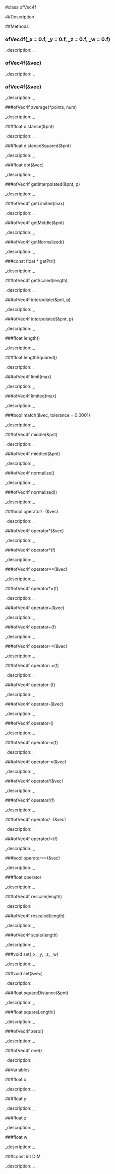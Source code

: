 #class ofVec4f


##Description






##Methods



### ofVec4f(_x = 0.f, _y = 0.f, _z = 0.f, _w = 0.f)

<!--
_syntax: ofVec4f(_x = 0.f, _y = 0.f, _z = 0.f, _w = 0.f)_
_name: ofVec4f_
_returns: _
_returns_description: _
_parameters: float _x=0.f, float _y=0.f, float _z=0.f, float _w=0.f_
_access: public_
_version_started: 007_
_version_deprecated: _
_summary: _
_constant: False_
_static: no_
_visible: True_
_advanced: False_
-->

_description: _








<!----------------------------------------------------------------------------->

### ofVec4f(&vec)

<!--
_syntax: ofVec4f(&vec)_
_name: ofVec4f_
_returns: _
_returns_description: _
_parameters: const ofVec2f &vec_
_access: public_
_version_started: 007_
_version_deprecated: _
_summary: _
_constant: False_
_static: no_
_visible: True_
_advanced: False_
-->

_description: _








<!----------------------------------------------------------------------------->

### ofVec4f(&vec)

<!--
_syntax: ofVec4f(&vec)_
_name: ofVec4f_
_returns: _
_returns_description: _
_parameters: const ofVec3f &vec_
_access: public_
_version_started: 007_
_version_deprecated: _
_summary: _
_constant: False_
_static: no_
_visible: True_
_advanced: False_
-->

_description: _








<!----------------------------------------------------------------------------->

###ofVec4f average(*points, num)

<!--
_syntax: average(*points, num)_
_name: average_
_returns: ofVec4f_
_returns_description: _
_parameters: const ofVec4f *points, int num_
_access: public_
_version_started: 007_
_version_deprecated: _
_summary: _
_constant: False_
_static: no_
_visible: True_
_advanced: False_
-->

_description: _








<!----------------------------------------------------------------------------->

###float distance(&pnt)

<!--
_syntax: distance(&pnt)_
_name: distance_
_returns: float_
_returns_description: _
_parameters: const ofVec4f &pnt_
_access: public_
_version_started: 007_
_version_deprecated: _
_summary: _
_constant: False_
_static: no_
_visible: True_
_advanced: False_
-->

_description: _








<!----------------------------------------------------------------------------->

###float distanceSquared(&pnt)

<!--
_syntax: distanceSquared(&pnt)_
_name: distanceSquared_
_returns: float_
_returns_description: _
_parameters: const ofVec4f &pnt_
_access: public_
_version_started: 007_
_version_deprecated: _
_summary: _
_constant: False_
_static: no_
_visible: True_
_advanced: False_
-->

_description: _








<!----------------------------------------------------------------------------->

###float dot(&vec)

<!--
_syntax: dot(&vec)_
_name: dot_
_returns: float_
_returns_description: _
_parameters: const ofVec4f &vec_
_access: public_
_version_started: 007_
_version_deprecated: _
_summary: _
_constant: False_
_static: no_
_visible: True_
_advanced: False_
-->

_description: _








<!----------------------------------------------------------------------------->

###ofVec4f getInterpolated(&pnt, p)

<!--
_syntax: getInterpolated(&pnt, p)_
_name: getInterpolated_
_returns: ofVec4f_
_returns_description: _
_parameters: const ofVec4f &pnt, float p_
_access: public_
_version_started: 007_
_version_deprecated: _
_summary: _
_constant: False_
_static: no_
_visible: True_
_advanced: False_
-->

_description: _








<!----------------------------------------------------------------------------->

###ofVec4f getLimited(max)

<!--
_syntax: getLimited(max)_
_name: getLimited_
_returns: ofVec4f_
_returns_description: _
_parameters: float max_
_access: public_
_version_started: 007_
_version_deprecated: _
_summary: _
_constant: False_
_static: no_
_visible: True_
_advanced: False_
-->

_description: _








<!----------------------------------------------------------------------------->

###ofVec4f getMiddle(&pnt)

<!--
_syntax: getMiddle(&pnt)_
_name: getMiddle_
_returns: ofVec4f_
_returns_description: _
_parameters: const ofVec4f &pnt_
_access: public_
_version_started: 007_
_version_deprecated: _
_summary: _
_constant: False_
_static: no_
_visible: True_
_advanced: False_
-->

_description: _








<!----------------------------------------------------------------------------->

###ofVec4f getNormalized()

<!--
_syntax: getNormalized()_
_name: getNormalized_
_returns: ofVec4f_
_returns_description: _
_parameters: _
_access: public_
_version_started: 007_
_version_deprecated: _
_summary: _
_constant: False_
_static: no_
_visible: True_
_advanced: False_
-->

_description: _








<!----------------------------------------------------------------------------->

###const float * getPtr()

<!--
_syntax: getPtr()_
_name: getPtr_
_returns: const float *_
_returns_description: _
_parameters: _
_access: public_
_version_started: 007_
_version_deprecated: _
_summary: _
_constant: False_
_static: no_
_visible: True_
_advanced: False_
-->

_description: _








<!----------------------------------------------------------------------------->

###ofVec4f getScaled(length)

<!--
_syntax: getScaled(length)_
_name: getScaled_
_returns: ofVec4f_
_returns_description: _
_parameters: const float length_
_access: public_
_version_started: 007_
_version_deprecated: _
_summary: _
_constant: False_
_static: no_
_visible: True_
_advanced: False_
-->

_description: _








<!----------------------------------------------------------------------------->

###ofVec4f interpolate(&pnt, p)

<!--
_syntax: interpolate(&pnt, p)_
_name: interpolate_
_returns: ofVec4f_
_returns_description: _
_parameters: const ofVec4f &pnt, float p_
_access: public_
_version_started: 007_
_version_deprecated: _
_summary: _
_constant: False_
_static: no_
_visible: True_
_advanced: False_
-->

_description: _








<!----------------------------------------------------------------------------->

###ofVec4f interpolated(&pnt, p)

<!--
_syntax: interpolated(&pnt, p)_
_name: interpolated_
_returns: ofVec4f_
_returns_description: _
_parameters: const ofVec4f &pnt, float p_
_access: public_
_version_started: 007_
_version_deprecated: _
_summary: _
_constant: False_
_static: no_
_visible: True_
_advanced: False_
-->

_description: _








<!----------------------------------------------------------------------------->

###float length()

<!--
_syntax: length()_
_name: length_
_returns: float_
_returns_description: _
_parameters: _
_access: public_
_version_started: 007_
_version_deprecated: _
_summary: _
_constant: False_
_static: no_
_visible: True_
_advanced: False_
-->

_description: _








<!----------------------------------------------------------------------------->

###float lengthSquared()

<!--
_syntax: lengthSquared()_
_name: lengthSquared_
_returns: float_
_returns_description: _
_parameters: _
_access: public_
_version_started: 007_
_version_deprecated: _
_summary: _
_constant: False_
_static: no_
_visible: True_
_advanced: False_
-->

_description: _








<!----------------------------------------------------------------------------->

###ofVec4f limit(max)

<!--
_syntax: limit(max)_
_name: limit_
_returns: ofVec4f_
_returns_description: _
_parameters: float max_
_access: public_
_version_started: 007_
_version_deprecated: _
_summary: _
_constant: False_
_static: no_
_visible: True_
_advanced: False_
-->

_description: _








<!----------------------------------------------------------------------------->

###ofVec4f limited(max)

<!--
_syntax: limited(max)_
_name: limited_
_returns: ofVec4f_
_returns_description: _
_parameters: float max_
_access: public_
_version_started: 007_
_version_deprecated: _
_summary: _
_constant: False_
_static: no_
_visible: True_
_advanced: False_
-->

_description: _








<!----------------------------------------------------------------------------->

###bool match(&vec, tolerance = 0.0001)

<!--
_syntax: match(&vec, tolerance = 0.0001)_
_name: match_
_returns: bool_
_returns_description: _
_parameters: const ofVec4f &vec, float tolerance=0.0001_
_access: public_
_version_started: 007_
_version_deprecated: _
_summary: _
_constant: False_
_static: no_
_visible: True_
_advanced: False_
-->

_description: _








<!----------------------------------------------------------------------------->

###ofVec4f middle(&pnt)

<!--
_syntax: middle(&pnt)_
_name: middle_
_returns: ofVec4f_
_returns_description: _
_parameters: const ofVec4f &pnt_
_access: public_
_version_started: 007_
_version_deprecated: _
_summary: _
_constant: False_
_static: no_
_visible: True_
_advanced: False_
-->

_description: _








<!----------------------------------------------------------------------------->

###ofVec4f middled(&pnt)

<!--
_syntax: middled(&pnt)_
_name: middled_
_returns: ofVec4f_
_returns_description: _
_parameters: const ofVec4f &pnt_
_access: public_
_version_started: 007_
_version_deprecated: _
_summary: _
_constant: False_
_static: no_
_visible: True_
_advanced: False_
-->

_description: _








<!----------------------------------------------------------------------------->

###ofVec4f normalize()

<!--
_syntax: normalize()_
_name: normalize_
_returns: ofVec4f_
_returns_description: _
_parameters: _
_access: public_
_version_started: 007_
_version_deprecated: _
_summary: _
_constant: False_
_static: no_
_visible: True_
_advanced: False_
-->

_description: _








<!----------------------------------------------------------------------------->

###ofVec4f normalized()

<!--
_syntax: normalized()_
_name: normalized_
_returns: ofVec4f_
_returns_description: _
_parameters: _
_access: public_
_version_started: 007_
_version_deprecated: _
_summary: _
_constant: False_
_static: no_
_visible: True_
_advanced: False_
-->

_description: _








<!----------------------------------------------------------------------------->

###bool operator!=(&vec)

<!--
_syntax: operator!=(&vec)_
_name: operator!=_
_returns: bool_
_returns_description: _
_parameters: const ofVec4f &vec_
_access: public_
_version_started: 007_
_version_deprecated: _
_summary: _
_constant: False_
_static: no_
_visible: True_
_advanced: False_
-->

_description: _








<!----------------------------------------------------------------------------->

###ofVec4f operator*(&vec)

<!--
_syntax: operator*(&vec)_
_name: operator*_
_returns: ofVec4f_
_returns_description: _
_parameters: const ofVec4f &vec_
_access: public_
_version_started: 007_
_version_deprecated: _
_summary: _
_constant: False_
_static: no_
_visible: True_
_advanced: False_
-->

_description: _








<!----------------------------------------------------------------------------->

###ofVec4f operator*(f)

<!--
_syntax: operator*(f)_
_name: operator*_
_returns: ofVec4f_
_returns_description: _
_parameters: const float f_
_access: public_
_version_started: 007_
_version_deprecated: _
_summary: _
_constant: False_
_static: no_
_visible: True_
_advanced: False_
-->

_description: _








<!----------------------------------------------------------------------------->

###ofVec4f operator*=(&vec)

<!--
_syntax: operator*=(&vec)_
_name: operator*=_
_returns: ofVec4f_
_returns_description: _
_parameters: const ofVec4f &vec_
_access: public_
_version_started: 007_
_version_deprecated: _
_summary: _
_constant: False_
_static: no_
_visible: True_
_advanced: False_
-->

_description: _








<!----------------------------------------------------------------------------->

###ofVec4f operator*=(f)

<!--
_syntax: operator*=(f)_
_name: operator*=_
_returns: ofVec4f_
_returns_description: _
_parameters: const float f_
_access: public_
_version_started: 007_
_version_deprecated: _
_summary: _
_constant: False_
_static: no_
_visible: True_
_advanced: False_
-->

_description: _








<!----------------------------------------------------------------------------->

###ofVec4f operator+(&vec)

<!--
_syntax: operator+(&vec)_
_name: operator+_
_returns: ofVec4f_
_returns_description: _
_parameters: const ofVec4f &vec_
_access: public_
_version_started: 007_
_version_deprecated: _
_summary: _
_constant: False_
_static: no_
_visible: True_
_advanced: False_
-->

_description: _








<!----------------------------------------------------------------------------->

###ofVec4f operator+(f)

<!--
_syntax: operator+(f)_
_name: operator+_
_returns: ofVec4f_
_returns_description: _
_parameters: const float f_
_access: public_
_version_started: 007_
_version_deprecated: _
_summary: _
_constant: False_
_static: no_
_visible: True_
_advanced: False_
-->

_description: _








<!----------------------------------------------------------------------------->

###ofVec4f operator+=(&vec)

<!--
_syntax: operator+=(&vec)_
_name: operator+=_
_returns: ofVec4f_
_returns_description: _
_parameters: const ofVec4f &vec_
_access: public_
_version_started: 007_
_version_deprecated: _
_summary: _
_constant: False_
_static: no_
_visible: True_
_advanced: False_
-->

_description: _








<!----------------------------------------------------------------------------->

###ofVec4f operator+=(f)

<!--
_syntax: operator+=(f)_
_name: operator+=_
_returns: ofVec4f_
_returns_description: _
_parameters: const float f_
_access: public_
_version_started: 007_
_version_deprecated: _
_summary: _
_constant: False_
_static: no_
_visible: True_
_advanced: False_
-->

_description: _








<!----------------------------------------------------------------------------->

###ofVec4f operator-(f)

<!--
_syntax: operator-(f)_
_name: operator-_
_returns: ofVec4f_
_returns_description: _
_parameters: const float f_
_access: public_
_version_started: 007_
_version_deprecated: _
_summary: _
_constant: False_
_static: no_
_visible: True_
_advanced: False_
-->

_description: _








<!----------------------------------------------------------------------------->

###ofVec4f operator-(&vec)

<!--
_syntax: operator-(&vec)_
_name: operator-_
_returns: ofVec4f_
_returns_description: _
_parameters: const ofVec4f &vec_
_access: public_
_version_started: 007_
_version_deprecated: _
_summary: _
_constant: False_
_static: no_
_visible: True_
_advanced: False_
-->

_description: _








<!----------------------------------------------------------------------------->

###ofVec4f operator-()

<!--
_syntax: operator-()_
_name: operator-_
_returns: ofVec4f_
_returns_description: _
_parameters: _
_access: public_
_version_started: 007_
_version_deprecated: _
_summary: _
_constant: False_
_static: no_
_visible: True_
_advanced: False_
-->

_description: _








<!----------------------------------------------------------------------------->

###ofVec4f operator-=(f)

<!--
_syntax: operator-=(f)_
_name: operator-=_
_returns: ofVec4f_
_returns_description: _
_parameters: const float f_
_access: public_
_version_started: 007_
_version_deprecated: _
_summary: _
_constant: False_
_static: no_
_visible: True_
_advanced: False_
-->

_description: _








<!----------------------------------------------------------------------------->

###ofVec4f operator-=(&vec)

<!--
_syntax: operator-=(&vec)_
_name: operator-=_
_returns: ofVec4f_
_returns_description: _
_parameters: const ofVec4f &vec_
_access: public_
_version_started: 007_
_version_deprecated: _
_summary: _
_constant: False_
_static: no_
_visible: True_
_advanced: False_
-->

_description: _








<!----------------------------------------------------------------------------->

###ofVec4f operator/(&vec)

<!--
_syntax: operator/(&vec)_
_name: operator/_
_returns: ofVec4f_
_returns_description: _
_parameters: const ofVec4f &vec_
_access: public_
_version_started: 007_
_version_deprecated: _
_summary: _
_constant: False_
_static: no_
_visible: True_
_advanced: False_
-->

_description: _








<!----------------------------------------------------------------------------->

###ofVec4f operator/(f)

<!--
_syntax: operator/(f)_
_name: operator/_
_returns: ofVec4f_
_returns_description: _
_parameters: const float f_
_access: public_
_version_started: 007_
_version_deprecated: _
_summary: _
_constant: False_
_static: no_
_visible: True_
_advanced: False_
-->

_description: _








<!----------------------------------------------------------------------------->

###ofVec4f operator/=(&vec)

<!--
_syntax: operator/=(&vec)_
_name: operator/=_
_returns: ofVec4f_
_returns_description: _
_parameters: const ofVec4f &vec_
_access: public_
_version_started: 007_
_version_deprecated: _
_summary: _
_constant: False_
_static: no_
_visible: True_
_advanced: False_
-->

_description: _








<!----------------------------------------------------------------------------->

###ofVec4f operator/=(f)

<!--
_syntax: operator/=(f)_
_name: operator/=_
_returns: ofVec4f_
_returns_description: _
_parameters: const float f_
_access: public_
_version_started: 007_
_version_deprecated: _
_summary: _
_constant: False_
_static: no_
_visible: True_
_advanced: False_
-->

_description: _








<!----------------------------------------------------------------------------->

###bool operator==(&vec)

<!--
_syntax: operator==(&vec)_
_name: operator==_
_returns: bool_
_returns_description: _
_parameters: const ofVec4f &vec_
_access: public_
_version_started: 007_
_version_deprecated: _
_summary: _
_constant: False_
_static: no_
_visible: True_
_advanced: False_
-->

_description: _








<!----------------------------------------------------------------------------->

###float operator[](n)

<!--
_syntax: operator[](n)_
_name: operator[]_
_returns: float_
_returns_description: _
_parameters: int n_
_access: public_
_version_started: 007_
_version_deprecated: _
_summary: _
_constant: False_
_static: no_
_visible: True_
_advanced: False_
-->

_description: _








<!----------------------------------------------------------------------------->

###ofVec4f rescale(length)

<!--
_syntax: rescale(length)_
_name: rescale_
_returns: ofVec4f_
_returns_description: _
_parameters: const float length_
_access: public_
_version_started: 007_
_version_deprecated: _
_summary: _
_constant: False_
_static: no_
_visible: True_
_advanced: False_
-->

_description: _








<!----------------------------------------------------------------------------->

###ofVec4f rescaled(length)

<!--
_syntax: rescaled(length)_
_name: rescaled_
_returns: ofVec4f_
_returns_description: _
_parameters: const float length_
_access: public_
_version_started: 007_
_version_deprecated: _
_summary: _
_constant: False_
_static: no_
_visible: True_
_advanced: False_
-->

_description: _








<!----------------------------------------------------------------------------->

###ofVec4f scale(length)

<!--
_syntax: scale(length)_
_name: scale_
_returns: ofVec4f_
_returns_description: _
_parameters: const float length_
_access: public_
_version_started: 007_
_version_deprecated: _
_summary: _
_constant: False_
_static: no_
_visible: True_
_advanced: False_
-->

_description: _








<!----------------------------------------------------------------------------->

###void set(_x, _y, _z, _w)

<!--
_syntax: set(_x, _y, _z, _w)_
_name: set_
_returns: void_
_returns_description: _
_parameters: float _x, float _y, float _z, float _w_
_access: public_
_version_started: 007_
_version_deprecated: _
_summary: _
_constant: False_
_static: no_
_visible: True_
_advanced: False_
-->

_description: _








<!----------------------------------------------------------------------------->

###void set(&vec)

<!--
_syntax: set(&vec)_
_name: set_
_returns: void_
_returns_description: _
_parameters: const ofVec4f &vec_
_access: public_
_version_started: 007_
_version_deprecated: _
_summary: _
_constant: False_
_static: no_
_visible: True_
_advanced: False_
-->

_description: _








<!----------------------------------------------------------------------------->

###float squareDistance(&pnt)

<!--
_syntax: squareDistance(&pnt)_
_name: squareDistance_
_returns: float_
_returns_description: _
_parameters: const ofVec4f &pnt_
_access: public_
_version_started: 007_
_version_deprecated: _
_summary: _
_constant: False_
_static: no_
_visible: True_
_advanced: False_
-->

_description: _








<!----------------------------------------------------------------------------->

###float squareLength()

<!--
_syntax: squareLength()_
_name: squareLength_
_returns: float_
_returns_description: _
_parameters: _
_access: public_
_version_started: 007_
_version_deprecated: _
_summary: _
_constant: False_
_static: no_
_visible: True_
_advanced: False_
-->

_description: _








<!----------------------------------------------------------------------------->

###ofVec4f zero()

<!--
_syntax: zero()_
_name: zero_
_returns: ofVec4f_
_returns_description: _
_parameters: _
_access: public_
_version_started: 0071_
_version_deprecated: _
_summary: _
_constant: False_
_static: yes_
_visible: True_
_advanced: False_
-->

_description: _







<!----------------------------------------------------------------------------->

###ofVec4f one()

<!--
_syntax: one()_
_name: one_
_returns: ofVec4f_
_returns_description: _
_parameters: _
_access: public_
_version_started: 0071_
_version_deprecated: _
_summary: _
_constant: False_
_static: yes_
_visible: True_
_advanced: False_
-->

_description: _







<!----------------------------------------------------------------------------->

##Variables



###float x

<!--
_name: x_
_type: float_
_access: public_
_version_started: 007_
_version_deprecated: _
_summary: _
_visible: True_
_constant: True_
_advanced: False_
-->

_description: _








<!----------------------------------------------------------------------------->

###float y

<!--
_name: y_
_type: float_
_access: public_
_version_started: 007_
_version_deprecated: _
_summary: _
_visible: True_
_constant: True_
_advanced: False_
-->

_description: _








<!----------------------------------------------------------------------------->

###float z

<!--
_name: z_
_type: float_
_access: public_
_version_started: 007_
_version_deprecated: _
_summary: _
_visible: True_
_constant: True_
_advanced: False_
-->

_description: _








<!----------------------------------------------------------------------------->

###float w

<!--
_name: w_
_type: float_
_access: public_
_version_started: 007_
_version_deprecated: _
_summary: _
_visible: True_
_constant: True_
_advanced: False_
-->

_description: _








<!----------------------------------------------------------------------------->

###const int DIM

<!--
_name: DIM_
_type: const int_
_access: public_
_version_started: 0071_
_version_deprecated: _
_summary: _
_visible: True_
_constant: True_
_advanced: False_
-->

_description: _







<!----------------------------------------------------------------------------->


